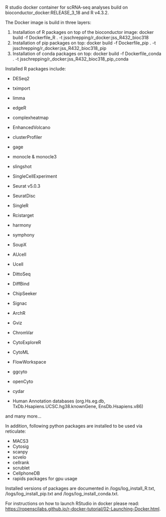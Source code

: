 R studio docker container for scRNA-seq analyses build on bioconductor_docker:RELEASE_3_18 and R v4.3.2.

The Docker image is build in three layers: 
1. Installation of R packages on top of the bioconductor image: docker build -f Dockerfile_R . -t jsschrepping/r_docker:jss_R432_bioc318
2. Installation of pip packages on top: docker build -f Dockerfile_pip . -t jsschrepping/r_docker:jss_R432_bioc318_pip
3. Installation of conda packages on top: docker build -f Dockerfile_conda . -t jsschrepping/r_docker:jss_R432_bioc318_pip_conda

Installed R packages include:

+ DESeq2
+ tximport
+ limma
+ edgeR
+ complexheatmap
+ EnhancedVolcano
+ clusterProfiler
+ gage
+ monocle & monocle3
+ slingshot
+ SingleCellExperiment
+ Seurat v5.0.3
+ SeuratDisc
+ SingleR
+ Rcistarget
+ harmony
+ symphony
+ SoupX
+ AUcell
+ Ucell
+ DittoSeq

+ DiffBind
+ ChipSeeker
+ Signac
+ ArchR
+ Gviz
+ ChromVar

+ CytoExploreR
+ CytoML
+ FlowWorkspace
+ ggcyto
+ openCyto
+ cydar

+ Human Annotation databases (org.Hs.eg.db, TxDb.Hsapiens.UCSC.hg38.knownGene, EnsDb.Hsapiens.v86)

and many more...

In addition, following python packages are installed to be used via reticulate:
+ MACS3
+ Cytosig
+ scanpy
+ scvelo
+ cellrank
+ scrublet
+ CellphoneDB
+ rapids packages for gpu usage

Installed versions of packages are documented in /logs/log_install_R.txt, /logs/log_install_pip.txt and /logs/log_install_conda.txt.

For instructions on how to launch RStudio in docker please read: https://ropenscilabs.github.io/r-docker-tutorial/02-Launching-Docker.html.
